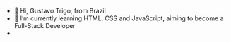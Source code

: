 - 👋 Hi, Gustavo Trigo, from Brazil
- 🌱 I’m currently learning HTML, CSS and JavaScript, aiming to become a Full-Stack Developer
- 
